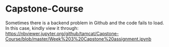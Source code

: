 # Capstone-Course
Sometimes there is a backend problem in Github and the code fails to load.  In this case, kindly view it through:
https://nbviewer.jupyter.org/github/tamcat/Capstone-Course/blob/master/Week%203%20Capstone%20assignment.ipynb
